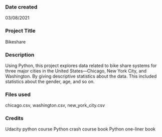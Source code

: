 ### Date created
03/08/2021

### Project Title
Bikeshare

### Description
Using Python, this project explores data related to bike share systems for three major cities in the United States—Chicago, New York City, and Washington. By giving descriptive statistics about the data. This included statistics about the gender, age, and so on.

### Files used
chicago.csv, washington.csv, new_york_city.csv

### Credits
Udacity python course
Python crash course book
Python one-liner book
